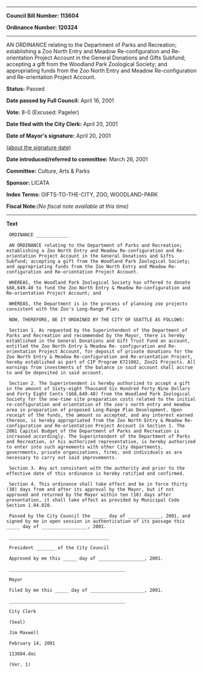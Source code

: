 

********

**Council Bill Number: 113604**
   
**Ordinance Number: 120324**
********

 AN ORDINANCE relating to the Department of Parks and Recreation; establishing a Zoo North Entry and Meadow Re-configuration and Re-orientation Project Account in the General Donations and Gifts Subfund; accepting a gift from the Woodland Park Zoological Society; and appropriating funds from the Zoo North Entry and Meadow Re-configuration and Re-orientation Project Account.

**Status:** Passed
   
**Date passed by Full Council:** April 16, 2001
   
**Vote:** 8-0 (Excused: Pageler)
   
**Date filed with the City Clerk:** April 20, 2001
   
**Date of Mayor's signature:** April 20, 2001
   
[(about the signature date)](/~public/approvaldate.htm)
   
   
   
**Date introduced/referred to committee:** March 26, 2001
   
**Committee:** Culture, Arts & Parks
   
**Sponsor:** LICATA
   
   
**Index Terms:** GIFTS-TO-THE-CITY, ZOO, WOODLAND-PARK

**Fiscal Note:**_(No fiscal note available at this time)_

********

**Text**
   
```
 ORDINANCE ____________

 AN ORDINANCE relating to the Department of Parks and Recreation; establishing a Zoo North Entry and Meadow Re-configuration and Re- orientation Project Account in the General Donations and Gifts Subfund; accepting a gift from the Woodland Park Zoological Society; and appropriating funds from the Zoo North Entry and Meadow Re-configuration and Re-orientation Project Account.

 WHEREAS, the Woodland Park Zoological Society has offered to donate $68,649.48 to fund the Zoo North Entry & Meadow Re-configuration and Re-orientation Project Account; and

 WHEREAS, the Department is in the process of planning zoo projects consistent with the Zoo's Long-Range Plan;

 NOW, THEREFORE, BE IT ORDAINED BY THE CITY OF SEATTLE AS FOLLOWS:

 Section 1. As requested by the Superintendent of the Department of Parks and Recreation and recommended by the Mayor, there is hereby established in the General Donations and Gift Trust Fund an account, entitled the Zoo North Entry & Meadow Re- configuration and Re-orientation Project Account, for deposit of private donations for the Zoo North Entry & Meadow Re-configuration and Re-orientation Project, hereby established as part of CIP Program K721002, Zoo21 Projects. All earnings from investments of the balance in said account shall accrue to and be deposited in said account.

 Section 2. The Superintendent is hereby authorized to accept a gift in the amount of Sixty-eight Thousand Six Hundred Forty Nine Dollars and Forty Eight Cents ($68,649.48) from the Woodland Park Zoological Society for the one-time site preparation costs related to the initial re-configuration and orientation of the zoo's north entry and meadow area in preparation of proposed Long-Range Plan Development. Upon receipt of the funds, the amount so accepted, and any interest earned thereon, is hereby appropriated from the Zoo North Entry & Meadow Re-configuration and Re-orientation Project Account in Section 1. The 2001 Capital Budget of the Department of Parks and Recreation is increased accordingly. The Superintendent of the Department of Parks and Recreation, or his authorized representative, is hereby authorized to enter into such agreements with other City departments, governments, private organizations, firms, and individuals as are necessary to carry out said improvements.

 Section 3. Any act consistent with the authority and prior to the effective date of this ordinance is hereby ratified and confirmed.

 Section 4. This ordinance shall take effect and be in force thirty (30) days from and after its approval by the Mayor, but if not approved and returned by the Mayor within ten (10) days after presentation, it shall take effect as provided by Municipal Code Section 1.04.020.

 Passed by the City Council the _____ day of ____________, 2001, and signed by me in open session in authentication of its passage this _____ day of _________________, 2001.

 _____________________________________

 President _______ of the City Council

 Approved by me this _____ day of _________________, 2001.

 ___________________________________________

 Mayor

 Filed by me this _____ day of ____________________, 2001.

 ___________________________________________

 City Clerk

 (Seal)

 Jim Maxwell

 February 14, 2001

 113604.doc

 (Ver. 1)

```
